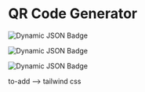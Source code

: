 # QR Code Generator

![Dynamic JSON Badge](https://img.shields.io/badge/dynamic/json?url=https%3A%2F%2Fraw.githubusercontent.com%2FPegasusXing%2Freact-vite-qrcode%2Fmain%2Fpackage.json&query=%24.devDependencies.vite&style=flat&logo=vite&label=vite&color=646CFF)

![Dynamic JSON Badge](https://img.shields.io/badge/dynamic/json?url=https%3A%2F%2Fraw.githubusercontent.com%2FPegasusXing%2Freact-vite-qrcode%2Fmain%2Fpackage.json&query=%24.devDependencies.typescript&style=flat&logo=typescript&label=typescript&color=3178C6)

![Dynamic JSON Badge](https://img.shields.io/badge/dynamic/json?url=https%3A%2F%2Fraw.githubusercontent.com%2FPegasusXing%2Freact-vite-qrcode%2Fmain%2Fpackage.json&query=%24.devDependencies.eslint&style=flat&logo=eslint&label=eslint&color=4B32C3)


to-add --> tailwind css 

